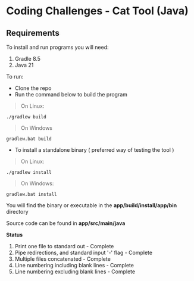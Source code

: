 # Coding Challenges - Cat Tool (Java)

## Requirements

To install and run programs you will need:
1. Gradle 8.5
2. Java 21

To run:

* Clone the repo
* Run the command below to build the program
> On Linux:
```
./gradlew build 
```
> On Windows
```
gradlew.bat build
```

* To install a standalone binary ( preferred way of testing the tool )
> On Linux:
```
./gradlew install
```
> On Windows:
```
gradlew.bat install
```
You will find the binary or executable in the **app/build/install/app/bin** directory

Source code can be found in **app/src/main/java**


**Status**

1. Print one file to standard out - Complete
2. Pipe redirections, and standard input '-' flag - Complete
3. Multiple files concatenated - Complete
4. Line numbering including blank lines - Complete
5. Line numbering excluding blank lines - Complete
